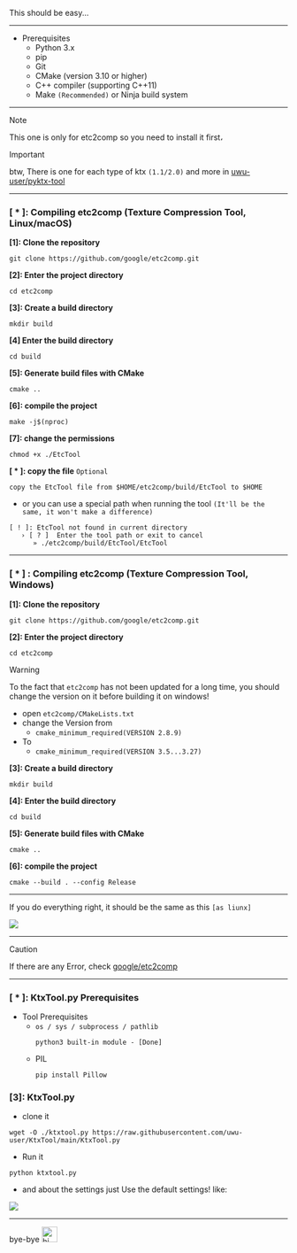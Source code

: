 This should be easy...

---

- Prerequisites
  - Python 3.x
  - pip
  - Git
  - CMake (version 3.10 or higher)
  - C++ compiler (supporting C++11)
  - Make `(Recommended)` or Ninja build system

---

> [!NOTE]
> This one is only for etc2comp so you need to install it first،

> [!IMPORTANT]  
> btw, There is one for each type of ktx `(1.1/2.0)` and more in [uwu-user/pyktx-tool](https://github.com/uwu-user/pyktx-tool)

---
### [ * ]: Compiling etc2comp (Texture Compression Tool, Linux/macOS)

**[1]: Clone the repository**
```
git clone https://github.com/google/etc2comp.git
```

**[2]: Enter the project directory**
```
cd etc2comp
```

**[3]: Create a build directory**
```
mkdir build
```

**[4] Enter the build directory**
```
cd build
```

**[5]: Generate build files with CMake**
```
cmake ..
```

**[6]: compile the project**
```
make -j$(nproc)
```

**[7]: change the permissions**
```
chmod +x ./EtcTool
```

**[ * ]: copy the file** `Optional`
```
copy the EtcTool file from $HOME/etc2comp/build/EtcTool to $HOME
```
 - or you can use a special path when running the tool `(It'll be the same, it won't make a difference)`
```
[ ! ]: EtcTool not found in current directory
   › [ ? ]  Enter the tool path or exit to cancel
      » ./etc2comp/build/EtcTool/EtcTool
```

---
### [ * ] : Compiling etc2comp (Texture Compression Tool, Windows)

**[1]: Clone the repository**
```
git clone https://github.com/google/etc2comp.git
```

**[2]: Enter the project directory**
```
cd etc2comp
```

> [!WARNING]
> To the fact that `etc2comp` has not been updated for a long time, you should change the version on it before building it on windows!
  - open `etc2comp/CMakeLists.txt`
  - change the Version from
    - ```cmake_minimum_required(VERSION 2.8.9)```
  - To
    - ```cmake_minimum_required(VERSION 3.5...3.27)```

**[3]: Create a build directory**
```
mkdir build
```

**[4]: Enter the build directory**
```
cd build
```

**[5]: Generate build files with CMake**
```
cmake ..
```

**[6]: compile the project**
```
cmake --build . --config Release
```

---

If you do everything right, it should be the same as this `[as liunx]`
<p>
    <img src="./assets/etc2comp.png" />
</p>

---

> [!CAUTION]
> If there are any Error,  check [google/etc2comp](https://github.com/google/etc2comp)

--- 

### [ * ]: KtxTool.py Prerequisites

- Tool Prerequisites
  - `os / sys / subprocess / pathlib`
    ```
    python3 built-in module - [Done]
    ```
  - PIL
    ```
    pip install Pillow
    ```

### [3]: KtxTool.py

- clone it
```
wget -O ./ktxtool.py https://raw.githubusercontent.com/uwu-user/KtxTool/main/KtxTool.py
```

- Run it
```
python ktxtool.py
```

- and about the settings just Use the default settings! like:
  
<p>
    <img src="./assets/KtxTool.png" />
</p>

--- 

bye-bye <img src="https://user-images.githubusercontent.com/1303154/88677602-1635ba80-d120-11ea-84d8-d263ba5fc3c0.gif" width="28px" alt="hi">
